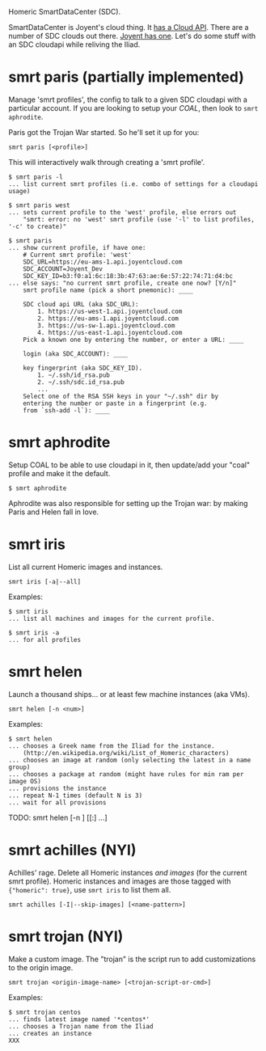 Homeric SmartDataCenter (SDC).

SmartDataCenter is Joyent's cloud thing. It [has a Cloud
API](http://apidocs.joyent.com/cloudapi/). There are a number of SDC clouds out
there. [Joyent has one](https://my.joyentcloud.com). Let's do some stuff with
an SDC cloudapi while reliving the Iliad.

# smrt paris (partially implemented)

Manage 'smrt profiles', the config to talk to a given SDC cloudapi
with a particular account. If you are looking to setup your *COAL*,
then look to `smrt aphrodite`.

Paris got the Trojan War started. So he'll set it up for you:

    smrt paris [<profile>]

This will interactively walk through creating a 'smrt profile'.

    $ smrt paris -l
    ... list current smrt profiles (i.e. combo of settings for a cloudapi usage)

    $ smrt paris west
    ... sets current profile to the 'west' profile, else errors out
        "smrt: error: no 'west' smrt profile (use '-l' to list profiles, '-c' to create)"

    $ smrt paris
    ... show current profile, if have one:
        # Current smrt profile: 'west'
        SDC_URL=https://eu-ams-1.api.joyentcloud.com
        SDC_ACCOUNT=Joyent_Dev
        SDC_KEY_ID=b3:f0:a1:6c:18:3b:47:63:ae:6e:57:22:74:71:d4:bc
    ... else says: "no current smrt profile, create one now? [Y/n]"
        smrt profile name (pick a short pnemonic): ____

        SDC cloud api URL (aka SDC_URL):
            1. https://us-west-1.api.joyentcloud.com
            2. https://eu-ams-1.api.joyentcloud.com
            3. https://us-sw-1.api.joyentcloud.com
            4. https://us-east-1.api.joyentcloud.com
        Pick a known one by entering the number, or enter a URL: ____

        login (aka SDC_ACCOUNT): ____

        key fingerprint (aka SDC_KEY_ID).
            1. ~/.ssh/id_rsa.pub
            2. ~/.ssh/sdc.id_rsa.pub
            ...
        Select one of the RSA SSH keys in your "~/.ssh" dir by
        entering the number or paste in a fingerprint (e.g.
        from `ssh-add -l`): ____


# smrt aphrodite

Setup COAL to be able to use cloudapi in it, then update/add your "coal"
profile and make it the default.

    $ smrt aphrodite

Aphrodite was also responsible for setting up the Trojan war: by making Paris
and Helen fall in love.


# smrt iris

List all current Homeric images and instances.

    smrt iris [-a|--all]

Examples:

    $ smrt iris
    ... list all machines and images for the current profile.

    $ smrt iris -a
    ... for all profiles


# smrt helen

Launch a thousand ships... or at least few machine instances (aka VMs).

    smrt helen [-n <num>]

Examples:

    $ smrt helen
    ... chooses a Greek name from the Iliad for the instance.
        (http://en.wikipedia.org/wiki/List_of_Homeric_characters)
    ... chooses an image at random (only selecting the latest in a name group)
    ... chooses a package at random (might have rules for min ram per image OS)
    ... provisions the instance
    ... repeat N-1 times (default N is 3)
    ... wait for all provisions

TODO:
    smrt helen [-n <num>] [<image-name>[:<package-name>] ...]


# smrt achilles (NYI)

Achilles' rage. Delete all Homeric instances *and images* (for the current
smrt profile). Homeric instances and images are those tagged with `{"homeric":
true}`, use `smrt iris` to list them all.

    smrt achilles [-I|--skip-images] [<name-pattern>]


# smrt trojan (NYI)

Make a custom image. The "trojan" is the script run to add customizations
to the origin image.

    smrt trojan <origin-image-name> [<trojan-script-or-cmd>]

Examples:

    $ smrt trojan centos
    ... finds latest image named '*centos*'
    ... chooses a Trojan name from the Iliad
    ... creates an instance
    XXX
